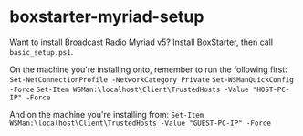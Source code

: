 # boxstarter-myriad-setup

Want to install Broadcast Radio Myriad v5?
Install BoxStarter, then call `basic_setup.ps1`.

On the machine you're installing onto, remember to run the following first:
`Set-NetConnectionProfile -NetworkCategory Private`
`Set-WSManQuickConfig -Force`
`Set-Item WSMan:\localhost\Client\TrustedHosts -Value "HOST-PC-IP" -Force`

And on the machine you're installing from:
`Set-Item WSMan:\localhost\Client\TrustedHosts -Value "GUEST-PC-IP" -Force`
